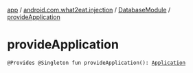 [app](../../index.md) / [android.com.what2eat.injection](../index.md) / [DatabaseModule](index.md) / [provideApplication](./provide-application.md)

# provideApplication

`@Provides @Singleton fun provideApplication(): `[`Application`](https://developer.android.com/reference/android/app/Application.html)